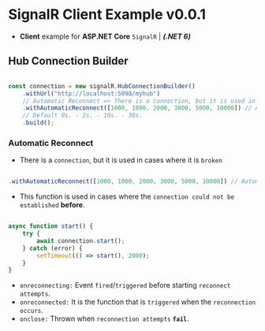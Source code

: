 # SignalR Client Example v0.0.1

- **Client** example for **ASP.NET Core** `SignalR` | ***(.NET 6)***

## Hub Connection Builder

```js

const connection = new signalR.HubConnectionBuilder()
    .withUrl("http://localhost:5098/myhub")
    // Automatic Reconnect => There is a connection, but it is used in cases where it is broken
    .withAutomaticReconnect([1000, 1000, 2000, 3000, 5000, 10000]) // Automatic reconnect times in order in ms
    // Default 0s. - 2s. - 10s. - 30s.
    .build();

```

### Automatic Reconnect

- There is a `connection`, but it is used in cases where it is `broken`

```js

.withAutomaticReconnect([1000, 1000, 2000, 3000, 5000, 10000]) // Automatic reconnect times in order in ms

```

- This function is used in cases where the `connection could not be established` **before**.

```js

async function start() {
    try {
        await connection.start();
    } catch (error) {
        setTimeout(() => start(), 2000);
    }
}

```

- `onreconnecting:` Event `fired`/`triggered` before starting `reconnect attempts`.
- `onreconnected:` It is the function that is `triggered` when the `reconnection occurs`.
- `onclose:` Thrown when `reconnection attempts` **`fail`**.
